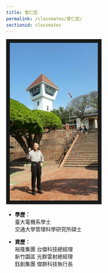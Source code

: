 ```yaml
---
title: 曾仁宏
permalink: /classmates/曾仁宏/
sectionid: classmates
---
```


<img src="/img/classmate_曾仁宏.jpg"
     alt="Photo of 曾仁宏"
     width="240" border="10" />

- **學歷：**<br />
  臺大電機系學士<br />
  交通大學管理科學研究所碩士

- **資歷：**<br />
  裕隆集團 台傑科技總經理<br />
  新竹園區 光群雷射總經理<br />
  鈺創集團 傑群科技執行長

